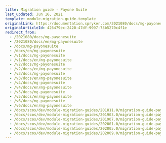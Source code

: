 ```yaml
---
title: Migration guide - Payone Suite
last_updated: Jun 16, 2021
template: module-migration-guide-template
originalLink: https://documentation.spryker.com/2021080/docs/mg-payonesuite
originalArticleId: 426479ec-2420-47df-9997-73b5270c4f1e
redirect_from:
  - /2021080/docs/mg-payonesuite
  - /2021080/docs/en/mg-payonesuite
  - /docs/mg-payonesuite
  - /docs/en/mg-payonesuite
  - /v1/docs/mg-payonesuite
  - /v1/docs/en/mg-payonesuite
  - /v2/docs/mg-payonesuite
  - /v2/docs/en/mg-payonesuite
  - /v3/docs/mg-payonesuite
  - /v3/docs/en/mg-payonesuite
  - /v4/docs/mg-payonesuite
  - /v4/docs/en/mg-payonesuite
  - /v5/docs/mg-payonesuite
  - /v5/docs/en/mg-payonesuite
  - /v6/docs/mg-payonesuite
  - /v6/docs/en/mg-payonesuite
  - /docs/scos/dev/module-migration-guides/201811.0/migration-guide-payone-suite.html
  - /docs/scos/dev/module-migration-guides/201903.0/migration-guide-payone-suite.html
  - /docs/scos/dev/module-migration-guides/201907.0/migration-guide-payone-suite.html
  - /docs/scos/dev/module-migration-guides/202001.0/migration-guide-payone-suite.html
  - /docs/scos/dev/module-migration-guides/202005.0/migration-guide-payone-suite.html
  - /docs/scos/dev/module-migration-guides/202009.0/migration-guide-payone-suite.html
---
```

